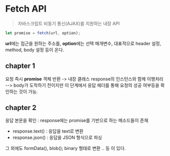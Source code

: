 # Fetch API
> 자바스크립트 비동기 통신(AJAX)를 지원하는 내장 API

``` javascript
let promise = fetch(url, option);

```
**url**에는 접근을 원하는 주소를, **option**에는 선택 매개변수, 대표적으로 header 설정, method, body 설정 등이 온다.
## chapter 1
요청 즉시 **promise** 객체 반환 -> 내장 클래스 response의 인스턴스와 함께 이행처리
  --> body가 도착하기 전이지만 이 단계에서 응답 헤더를 통해 요청의 성공 여부등을 확인하는 것이 가능.

## chapter 2
응답 본문을 확인 : response에는 promise를 기반으로 하는 메소드들이 존재 
- response.text() : 응답을 text로 변환
- response.json() : 응답을 JSON 형식으로 파싱

그 외에도 formData(), blob(); binary 형태로 변환 .. 등 이 있다.

